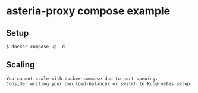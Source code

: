 # asteria-proxy compose example

## Setup
```
$ docker-compose up -d
```

## Scaling
```
You cannot scale with docker-compose due to port opening.
Consider writing your own load-balancer or switch to Kubernetes setup.
```
